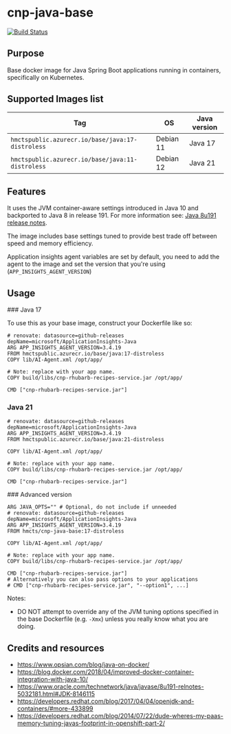 # cnp-java-base

[![Build Status](https://dev.azure.com/hmcts/Platform%20Engineering/_apis/build/status/ACR/Publish%20Java%20Base%20Image?branchName=master)](https://dev.azure.com/hmcts/Platform%20Engineering/_build/latest?definitionId=218&branchName=master)

## Purpose
Base docker image for Java Spring Boot applications running in containers, specifically on Kubernetes.

## Supported Images list

| Tag                                                 | OS             | Java version   |
| ----------------------------------------------------| -------------- | -------------- |
| `hmctspublic.azurecr.io/base/java:17-distroless`    | Debian 11      | Java 17        |
| `hmctspublic.azurecr.io/base/java:11-distroless`    | Debian 12      | Java 21        |

## Features

It uses the JVM container-aware settings introduced in Java 10 and backported to Java 8 in release 191. For more information see:
[Java 8u191 release notes](https://www.oracle.com/technetwork/java/javase/8u191-relnotes-5032181.html#JDK-8146115).

The image includes base settings tuned to provide best trade off between speed and memory efficiency. 

Application insights agent variables are set by default, you need to add the agent to the image and set the version that you're using (`APP_INSIGHTS_AGENT_VERSION`)

## Usage

### Java 17

To use this as your base image, construct your Dockerfile like so:
```
# renovate: datasource=github-releases depName=microsoft/ApplicationInsights-Java
ARG APP_INSIGHTS_AGENT_VERSION=3.4.19
FROM hmctspublic.azurecr.io/base/java:17-distroless
COPY lib/AI-Agent.xml /opt/app/

# Note: replace with your app name.
COPY build/libs/cnp-rhubarb-recipes-service.jar /opt/app/

CMD ["cnp-rhubarb-recipes-service.jar"]
```

### Java 21

```
# renovate: datasource=github-releases depName=microsoft/ApplicationInsights-Java
ARG APP_INSIGHTS_AGENT_VERSION=3.4.19
FROM hmctspublic.azurecr.io/base/java:21-distroless

COPY lib/AI-Agent.xml /opt/app/

# Note: replace with your app name.
COPY build/libs/cnp-rhubarb-recipes-service.jar /opt/app/

CMD ["cnp-rhubarb-recipes-service.jar"]
```

### Advanced version

```
ARG JAVA_OPTS="" # Optional, do not include if unneeded
# renovate: datasource=github-releases depName=microsoft/ApplicationInsights-Java
ARG APP_INSIGHTS_AGENT_VERSION=3.4.19
FROM hmcts/cnp-java-base:17-distroless

COPY lib/AI-Agent.xml /opt/app/

# Note: replace with your app name.
COPY build/libs/cnp-rhubarb-recipes-service.jar /opt/app/

CMD ["cnp-rhubarb-recipes-service.jar"]
# Alternatively you can also pass options to your applications
# CMD ["cnp-rhubarb-recipes-service.jar", "--option1", ...]
```

Notes:
* DO NOT attempt to override any of the JVM tuning options specified in the base Dockerfile (e.g. `-Xmx`) unless you really
know what you are doing.

## Credits and resources
* https://www.opsian.com/blog/java-on-docker/
* https://blog.docker.com/2018/04/improved-docker-container-integration-with-java-10/
* https://www.oracle.com/technetwork/java/javase/8u191-relnotes-5032181.html#JDK-8146115
* https://developers.redhat.com/blog/2017/04/04/openjdk-and-containers/#more-433899
* https://developers.redhat.com/blog/2014/07/22/dude-wheres-my-paas-memory-tuning-javas-footprint-in-openshift-part-2/
